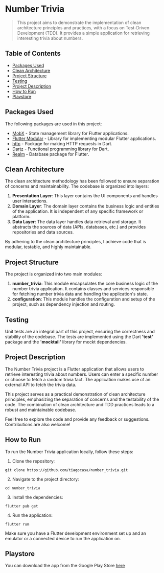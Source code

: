 # Number Trivia

> This project aims to demonstrate the implementation of clean architecture principles and practices, with a focus on Test-Driven Development (TDD). It provides a simple application for retrieving interesting trivia about numbers.

## Table of Contents

- [Packages Used](#packages-used)
- [Clean Architecture](#clean-architecture)
- [Project Structure](#project-structure)
- [Testing](#testing)
- [Project Description](#project-description)
- [How to Run](#how-to-run)
- [Playstore](#playstore)

## Packages Used

The following packages are used in this project:

- [MobX] - State management library for Flutter applications.
- [Flutter Modular] - Library for implementing modular Flutter applications.
- [http] - Package for making HTTP requests in Dart.
- [Dartz] - Functional programming library for Dart.
- [Realm] - Database package for Flutter.



## Clean Architecture

The clean architecture methodology has been followed to ensure separation of concerns and maintainability. The codebase is organized into layers:

1. **Presentation Layer**: This layer contains the UI components and handles user interactions.
2. **Domain Layer**: The domain layer contains the business logic and entities of the application. It is independent of any specific framework or platform.
3. **Data Layer**: The data layer handles data retrieval and storage. It abstracts the sources of data (APIs, databases, etc.) and provides repositories and data sources.

By adhering to the clean architecture principles, I achieve code that is modular, testable, and highly maintainable.

## Project Structure

The project is organized into two main modules:

1. **number_trivia**: This module encapsulates the core business logic of the number trivia application. It contains classes and services responsible for fetching number trivia data and handling the application's state.
2. **configuration**: This module handles the configuration and setup of the project, such as dependency injection and routing.
## Testing

Unit tests are an integral part of this project, ensuring the correctness and stability of the codebase. The tests are implemented using the Dart **'test'** package and the **'mocktail'** library for mockt dependencies.

## Project Description

The Number Trivia project is a Flutter application that allows users to retrieve interesting trivia about numbers. Users can enter a specific number or choose to fetch a random trivia fact. The application makes use of an external API to fetch the trivia data.

This project serves as a practical demonstration of clean architecture principles, emphasizing the separation of concerns and the testability of the code. The combination of clean architecture and TDD practices leads to a robust and maintainable codebase.

Feel free to explore the code and provide any feedback or suggestions. Contributions are also welcome!

## How to Run
To run the Number Trivia application locally, follow these steps:

1. Clone the repository:
``` 
git clone https://github.com/tiagocasa/number_trivia.git
```
2. Navigate to the project directory:
``` 
cd number_trivia
```
3. Install the dependencies:
``` 
flutter pub get
```
4. Run the application:
``` 
flutter run
```
Make sure you have a Flutter development environment set up and an emulator or a connected device to run the application on.

## Playstore
You can download the app from the Google Play Store [here]

[//]: # (These are reference links used in the body of this note and get stripped out when the markdown processor does its job. There is no need to format nicely because it shouldn't be seen. Thanks SO - http://stackoverflow.com/questions/4823468/store-comments-in-markdown-syntax)

   [MobX]: <https://pub.dev/packages/mobxr>
   [Flutter Modular]: <https://pub.dev/packages/flutter_modular>
   [http]: <https://pub.dev/packages/http>
   [Dartz]: <https://pub.dev/packages/dartz>
   [Realm]: <https://github.com/markdown-it/markdown-it>
   [here]: <https://play.google.com/store/apps/details?id=com.BigHouseStudio.NumberTrivia>

